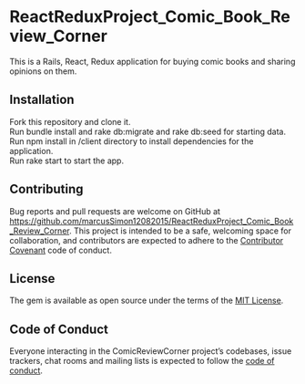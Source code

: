 # ReactReduxProject_Comic_Book_Review_Corner

This is a Rails, React, Redux application for buying comic books and sharing opinions on them.

## Installation

  Fork this repository and clone it.<br />
  Run bundle install and rake db:migrate and rake db:seed for starting data.<br />
  Run npm install in /client directory to install dependencies for the application.<br />
  Run rake start to start the app.

## Contributing

Bug reports and pull requests are welcome on GitHub at https://github.com/marcusSimon12082015/ReactReduxProject_Comic_Book_Review_Corner. This project is intended to be a safe, welcoming space for collaboration, and contributors are expected to adhere to the [Contributor Covenant](http://contributor-covenant.org) code of conduct.

## License

The gem is available as open source under the terms of the [MIT License](https://opensource.org/licenses/MIT).

## Code of Conduct

Everyone interacting in the ComicReviewCorner project’s codebases, issue trackers, chat rooms and mailing lists is expected to follow the [code of conduct](https://github.com/marcusSimon12082015/ReactReduxProject_Comic_Book_Review_Corner/blob/master/CODE_OF_CONDUCT.md).
